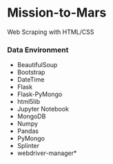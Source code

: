 # Mission-to-Mars

Web Scraping with HTML/CSS

### Data Environment
* BeautifulSoup
* Bootstrap
* DateTime
* Flask
* Flask-PyMongo
* html5lib
* Jupyter Notebook
* MongoDB
* Numpy
* Pandas
* PyMongo
* Splinter
* webdriver-manager* 
